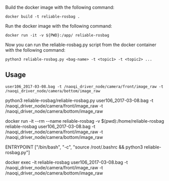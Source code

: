 


Build the docker image with the following command:

```
docker build -t reliable-rosbag .
```

Run the docker image with the following command:

```
docker run -it -v ${PWD}:/app/ reliable-rosbag 
```

Now you can run the reliable-rosbag.py script from the docker container with the following command:

```
python3 reliable-rosbag.py <bag-name> -t <topic1> -t <topic2> ...
```


## Usage

```
user106_2017-03-08.bag -t /naoqi_driver_node/camera/front/image_raw -t /naoqi_driver_node/camera/bottom/image_raw
```

python3 reliable-rosbag/reliable-rosbag.py user106_2017-03-08.bag -t /naoqi_driver_node/camera/front/image_raw -t /naoqi_driver_node/camera/bottom/image_raw


docker run -it --rm --name reliable-rosbag -v $(pwd):/home/reliable-rosbag reliable-rosbag user106_2017-03-08.bag -t /naoqi_driver_node/camera/front/image_raw -t /naoqi_driver_node/camera/bottom/image_raw

ENTRYPOINT ["/bin/bash", "-c", "source /root/.bashrc && python3 reliable-rosbag.py"]

docker exec -it reliable-rosbag user106_2017-03-08.bag -t /naoqi_driver_node/camera/front/image_raw -t /naoqi_driver_node/camera/bottom/image_raw
